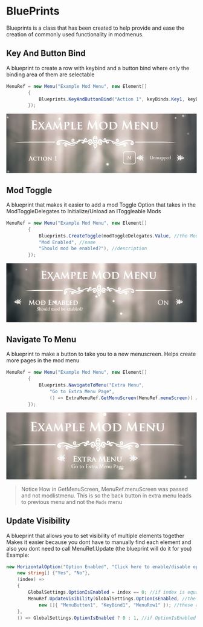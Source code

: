 ﻿# BluePrints
Blueprints is a class that has been created to help provide and ease the creation of commonly used functionality in modmenus.

## Key And Button Bind
A blueprint to create a row with keybind and a button bind where only the binding area of them are selectable
```cs
MenuRef = new Menu("Example Mod Menu", new Element[]
        {
            Blueprints.KeyAndButtonBind("Action 1", keyBinds.Key1, keyBinds.Button1),
        });
```
![Key and Button Bind Example](../Images/BetterMenusKeyAndButtonBind.jpg)
## Mod Toggle
A blueprint that makes it easier to add a mod Toggle Option that takes in the ModToggleDelegates to Initialize/Unload an IToggleable Mods
```cs
MenuRef = new Menu("Example Mod Menu", new Element[]
        {
            Blueprints.CreateToggle(modToggleDelegates.Value, //the ModToggleDelegates provided by MAPI 
            "Mod Enabled", //name 
            "Should mod be enabled?"), //description
        });
```
![Mod Toggle Example](../Images/BetterMenusModToggle.jpg)
## Navigate To Menu
A blueprint to make a button to take you to a new menuscreen. Helps create more pages in the mod menu
```cs
MenuRef = new Menu("Example Mod Menu", new Element[]
        {
            Blueprints.NavigateToMenu("Extra Menu", 
                "Go to Extra Menu Page", 
                () => ExtraMenuRef.GetMenuScreen(MenuRef.menuScreen)) //this is a Func<MenuScreen> you have to return the "Next Page" MenuScreen here
        });
```
![Navigate To Menu Example](../Images/BetterMenusNavigateToMenu.jpg)
> Notice How in GetMenuScreen, MenuRef.menuScreen was passed and not modlistmenu. This is so the back button in extra menu leads to previous menu and not the `Mods` menu  
## Update Visibility
A blueprint that allows you to set visibility of multiple elements together
Makes it easier because you dont have to manually find each element and also you dont need to call MenuRef.Update (the blueprint will do it for you)
Example:
```cs
new HorizontalOption("Option Enabled", "Click here to enable/disable option",
    new string[] {"Yes", "No"},
    (index) =>
    {
        GlobalSettings.OptionIsEnabled = index == 0; //if index is equal to 0, yes was selected
        MenuRef.UpdateVisibility(GlobalSettings.OptionIsEnabled, //the value isVisible should be set to
            new []{ "MenuButton1", "KeyBind1", "MenuRow1" }); //these are a string array of element ids whose visibility needs to be updated
    },
    () => GlobalSettings.OptionIsEnabled ? 0 : 1, //if OptionIsEnabled is true, return 0 (yes) else return 1 (no)
```